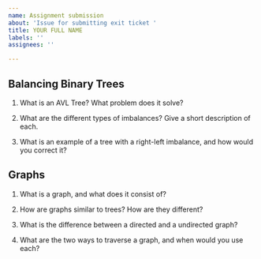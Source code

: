```yaml
---
name: Assignment submission
about: 'Issue for submitting exit ticket '
title: YOUR FULL NAME
labels: ''
assignees: ''

---
```


## Balancing Binary Trees

1. What is an AVL Tree? What problem does it solve?

2. What are the different types of imbalances? Give a short description of each. 

3. What is an example of a tree with a right-left imbalance, and how would you correct it? 

## Graphs

1. What is a graph, and what does it consist of? 

2. How are graphs similar to trees? How are they different? 

3. What is the difference between a directed and a undirected graph? 

4. What are the two ways to traverse a graph, and when would you use each?
